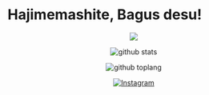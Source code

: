 <h1> Hajimemashite, Bagus desu! </h1>

<div  style="text-align:center" >
<p align="center">
<img src="https://thumbs.gfycat.com/ImportantSafeBoutu-size_restricted.gif">

![github stats](https://github-readme-stats.vercel.app/api?username=yoihenken&show_icons=true&theme=tokyonight)

![github toplang](https://github-readme-stats.vercel.app/api/top-langs/?username=yoihenken&layout=compact&theme=tokyonight)

<a href="https://www.instagram.com/bagusbs22" target="_blank"><img src="https://img.shields.io/badge/Instagram-%23E4405F.svg?&style=flat-square&logo=instagram&logoColor=white" alt="Instagram"></a>
</p>

</div>
